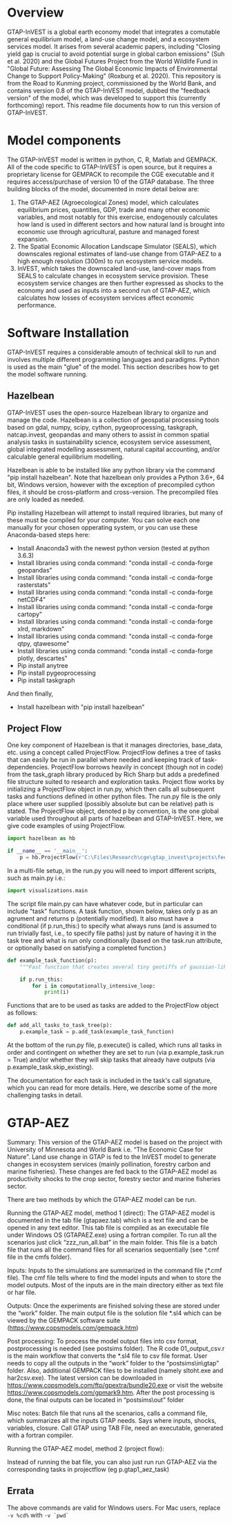 # Overview

GTAP-InVEST is a global earth economy model that integrates a comutable general equilibrium model, a land-use change model, and a ecosystem services model. It arises from several academic papers, including "Closing yield gap is crucial to avoid potential surge in global carbon emissions" (Suh et al. 2020) and the Global Futures Project from the World Wildlife Fund in "Global Future: Assessing The Global Economic Impacts of Environmental Change to Support Policy-Making" (Roxburg et al. 2020). This repository is from the Road to Kunming project, commissioned by the World Bank, and contains version 0.8 of the GTAP-InVEST model, dubbed the "feedback version" of the model, which was developed to support this (currently forthcoming) report. This readme file documents how to run this version of GTAP-InVEST.

# Model components

The GTAP-InVEST model is written in python, C, R, Matlab and GEMPACK. All of the code specific to GTAP-InVEST is open source, but it requires a proprietary license for GEMPACK to recompile the CGE executable and it requires access/purchase of version 10 of the GTAP database. The three building blocks of the model, documented in more detail below are:

1. The GTAP-AEZ (Agroecological Zones) model, which calculates equilibrium prices, quantities, GDP, trade and many other economic variables, and most notably for this exercise, endogenously calculates how land is used in different sectors and how natural land is brought into economic use through agricultural, pasture and managed forest expansion.
2. The Spatial Economic Allocation Landscape Simulator (SEALS), which downscales regional estimates of land-use change from GTAP-AEZ to a high enough resolution (300m) to run ecosystem service models. 
3. InVEST, which takes the downscaled land-use, land-cover maps from SEALS to calculate changes in ecosystem service provision. These ecosystem service changes are then further expressed as shocks to the economy and used as inputs into a second run of GTAP-AEZ, which calculates how losses of ecosystem services affect economic performance.

# Software Installation

GTAP-InVEST requires a considerable amoutn of technical skill to run and involves multiple different programming languages and paradigms. Python is used as the main "glue" of the model. This section describes how to get the model software running.

## Hazelbean
GTAP-InVEST uses the open-source Hazelbean library to organize and manage the code. Hazelbean is a collection of geospatial processing tools based on gdal, numpy, scipy, cython, pygeoprocessing, taskgraph, natcap.invest, geopandas and many others to assist in common spatial analysis tasks in sustainability science, ecosystem service assessment, global integrated modelling assessment,  natural capital accounting, and/or calculable general equilibrium modelling.

Hazelbean is able to be installed like any python library via the command "pip install hazelbean". Note that hazelbean only provides a Python 3.6+, 64 bit, Windows version, however with the exception of precompiled cython files, it should be cross-platform and cross-version. The precompiled files are only loaded as needed.

Pip installing Hazelbean will attempt to install required libraries, but many of these must be compiled for your computer. You can solve each one manually for your chosen opperating system, or you can use these Anaconda-based steps here:

- Install Anaconda3 with the newest python version (tested at python 3.6.3)
- Install libraries using conda command: "conda install -c conda-forge geopandas"
- Install libraries using conda command: "conda install -c conda-forge rasterstats"
- Install libraries using conda command: "conda install -c conda-forge netCDF4"
- Install libraries using conda command: "conda install -c conda-forge cartopy"
- Install libraries using conda command: "conda install -c conda-forge xlrd, markdown"
- Install libraries using conda command: "conda install -c conda-forge qtpy, qtawesome"
- Install libraries using conda command: "conda install -c conda-forge plotly, descartes"
- Pip install anytree
- Pip install pygeoprocessing
- Pip install taskgraph

And then finally,
- Install hazelbean with "pip install hazelbean"

## Project Flow

One key component of Hazelbean is that it manages directories, base_data, etc. using a concept called ProjectFlow. ProjectFlow defines a tree of tasks that can easily be run in parallel where needed and keeping track of task-dependencies. ProjectFlow borrows heavily in concept (though not in code) from the task_graph library produced by Rich Sharp but adds a predefined file structure suited to research and exploration tasks. Project flow works by initializing a ProjectFlow object in run.py, which then calls all subsequent tasks and functions defined in other python files. The run.py file is the only place where user supplied (possibly absolute but can be relative) path is stated. The ProjectFlow object, denoted p by convention, is the one global variable used throughout all parts of hazelbean and GTAP-InVEST. Here, we give code examples of using ProjectFlow.

```python
import hazelbean as hb

if __name__ == '__main__':
    p = hb.ProjectFlow(r'C:\Files\Research\cge\gtap_invest\projects\feedback_policies_and_tipping_points')
```

In a multi-file setup, in the run.py you will need to import different scripts, such as main.py i.e.:
```python
import visualizations.main
```

The script file main.py can have whatever code, but in particular can include "task" functions. A task function, shown below, takes only p as an agrument and returns p (potentially modified). It also must have a conditional (if p.run_this:) to specify what always runs (and is assumed to run trivially fast, i.e., to specify file paths) just by nature of having it in the task tree and what is run only conditionally (based on the task.run attribute, or optionally based on satisfying a completed function.)
```python
def example_task_function(p):
    """Fast function that creates several tiny geotiffs of gaussian-like kernels for later use in ffn_convolve."""

    if p.run_this:
        for i in computationally_intensive_loop:
            print(i)
```
Functions that are to be used as tasks are added to the ProjectFlow object as follows:

```python
def add_all_tasks_to_task_tree(p):
    p.example_task = p.add_task(example_task_function)
```

At the bottom of the run.py file, p.execute() is called, which runs all tasks in order and contingent on whether they are set to run (via p.example_task.run = True) and/or whether they will skip tasks that already have outputs (via p.example_task.skip_existing).

The documentation for each task is included in the task's call signature, which you can read for more details. Here, we describe some of the more challenging tasks in detail.

# GTAP-AEZ

Summary: This version of the GTAP-AEZ model is based on the project with University of Minnesota and World Bank i.e. “The Economic Case for Nature”. Land use change in GTAP is fed to the InVEST model to generate changes in ecosystem services (mainly pollination, forestry carbon and marine fisheries). These changes are fed back to the GTAP-AEZ model as productivity shocks to the crop sector, forestry sector and marine fisheries sector. 

There are two methods by which the GTAP-AEZ model can be run. 

Running the GTAP-AEZ model, method 1 (direct): The GTAP-AEZ model is documented in the tab file (gtapaez.tab) which is a text file and can be opened in any text editor. This tab file is compiled as an executable file under Windows OS (GTAPAEZ.exe) using a fortran compiler. To run all the scenarios just click “zzz_run_all.bat” in the main folder. This file is a batch file that runs all the command files for all scenarios sequentially (see *.cmf file in the cmfs folder).

Inputs: Inputs to the simulations are summarized in the command file (*.cmf file). The cmf file tells where to find the model inputs and when to store the model outputs. Most of the inputs are in the main directory either as text file or har file.

Outputs: Once the experiments are finished solving these are stored under the “work” folder. The main output file is the solution file *.sl4 which can be viewed by the GEMPACK software suite (https://www.copsmodels.com/gempack.htm)

Post processing: To process the model output files into csv format, postprocessing is needed (see postsims folder). The R code 01_output_csv.r is the main workflow that converts the *.sl4 file to csv file format. User needs to copy all the outputs in the “work” folder to the “postsims\in\gtap” folder. Also, additional GEMPACK files to be installed (namely sltoht.exe and har2csv.exe). The latest version can be downloaded in https://www.copsmodels.com/ftp/gpextra/bundle20.exe or visit the website https://www.copsmodels.com/gpmark9.htm. After the post processing is done, the final outputs can be located in “postsims\out” folder

Misc notes: Batch file that runs all the scenarios, calls a command file, which summarizes all the inputs GTAP needs. Says where inputs, shocks, variables, closure. Call GTAP using TAB File, need an executable, generated with a fortran compiler. 

Running the GTAP-AEZ model, method 2 (project flow):

Instead of running the bat file, you can also just run run GTAP-AEZ via the corresponding tasks in projectflow (eg p.gtap1_aez_task)


## Errata
The above commands are valid for Windows users. For Mac users, replace `-v %cd%` with ``` -v `pwd` ```



